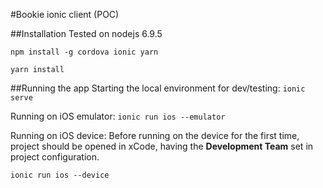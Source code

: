 #Bookie ionic client (POC)

##Installation
Tested on nodejs 6.9.5

` npm install -g cordova ionic yarn `

` yarn install `

##Running the app
Starting the local environment for dev/testing:
`ionic serve`

Running on iOS emulator:
`ionic run ios --emulator`

Running on iOS device:
Before running on the device for the first time, project should be opened in xCode, having the **Development Team** set in project configuration.

`ionic run ios --device`
